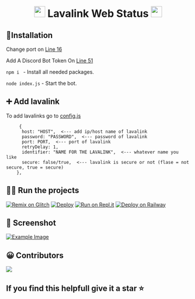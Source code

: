<h1 align="center"><img src="https://i.imgur.com/06utLxU.gif" width="30px"> Lavalink Web Status <img src="https://i.imgur.com/06utLxU.gif" width="30px"></h1>

## 📎Installation

Change port on [Line 16](https://github.com/MrInternetGitHub/lavalink-web-status/blob/main/index.js#L15)

Add A Discord Bot Token On [Line 51](https://github.com/MrInternetGitHub/lavalink-web-status/blob/main/index.js#L51)

```npm i ``` - Install  all needed packages.

```node index.js``` - Start the bot.

## ➕ Add lavalink

To add lavalinks go to [config.js](https://github.com/MrInternetGitHub/lavalink-web-status/blob/main/config.js)

```
     {
      host: "HOST",  <--- add ip/host name of lavalink
      password: "PASSWORD",  <--- password of lavalink
      port: PORT,  <--- port of lavalink
      retryDelay: 1,
      identifier: "NAME FOR THE LAVALINK",  <--- whatever name you like
      secure: false/true,  <--- lavalink is secure or not (flase = not secure, true = secure)
    },
```
## 🏃🏻 Run the projects

[![Remix on Glitch](https://i.imgur.com/AKQZtRC.png)](https://glitch.com/edit/#!/import/github/MrInternetGitHub/lavalink-web-status)
[![Deploy](https://www.herokucdn.com/deploy/button.svg)](https://heroku.com/deploy?template=https://github.com/MrInternetGitHub/lavalink-web-status)
[![Run on Repl.it](https://repl.it/badge/github/MrInternetGitHub/lavalink-web-status)](https://repl.it/github//MrInternetGitHub/lavalink-web-status)
[![Deploy on Railway](https://railway.app/button.svg)](https://railway.app/new/template/gvlob9?referralCode=InternetRailway)

## 📸 Screenshot
[![Example Image](https://i.imgur.com/hMoN8ut.png)](https://i.imgur.com/hMoN8ut.png)

## 😀 Contributors
<a href="https://github.com/MrInternetGitHub/lavalink-web-status/graphs/contributors">
  <img src="https://contributors-img.web.app/image?repo=MrInternetGitHub/lavalink-web-status" />
</a>

## If you find this helpfull give it a star ⭐️

